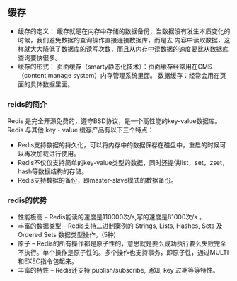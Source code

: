 ## 缓存
- 缓存的定义：
  缓存就是在内存中存储的数据备份，当数据没有发生本质变化的时候，我们避免数据的查询操作直接连接数据库，而是去    内容中读取数据，这样就大大降低了数据库的读写次数，而且从内存中读数据的速度要比从数据库查询要快很多。
- 缓存的形式：
  页面缓存（smarty静态化技术）：页面缓存经常用在CMS（content manage system）内存管理系统里面。
  数据缓存：经常会用在页面的具体数据里面。

### reids的简介
Redis 是完全开源免费的，遵守BSD协议，是一个高性能的key-value数据库。
Redis 与其他 key - value 缓存产品有以下三个特点：
- Redis支持数据的持久化，可以将内存中的数据保存在磁盘中，重启的时候可以再次加载进行使用。
- Redis不仅仅支持简单的key-value类型的数据，同时还提供list，set，zset，hash等数据结构的存储。
- Redis支持数据的备份，即master-slave模式的数据备份。
### redis的优势
- 性能极高 – Redis能读的速度是110000次/s,写的速度是81000次/s 。
- 丰富的数据类型 – Redis支持二进制案例的 Strings, Lists, Hashes, Sets 及 Ordered Sets 数据类型操作。(5种)
- 原子 – Redis的所有操作都是原子性的，意思就是要么成功执行要么失败完全不执行。单个操作是原子性的。多个操作也支持事务，即原子性，通过MULTI和EXEC指令包起来。
- 丰富的特性 – Redis还支持 publish/subscribe, 通知, key 过期等等特性。
